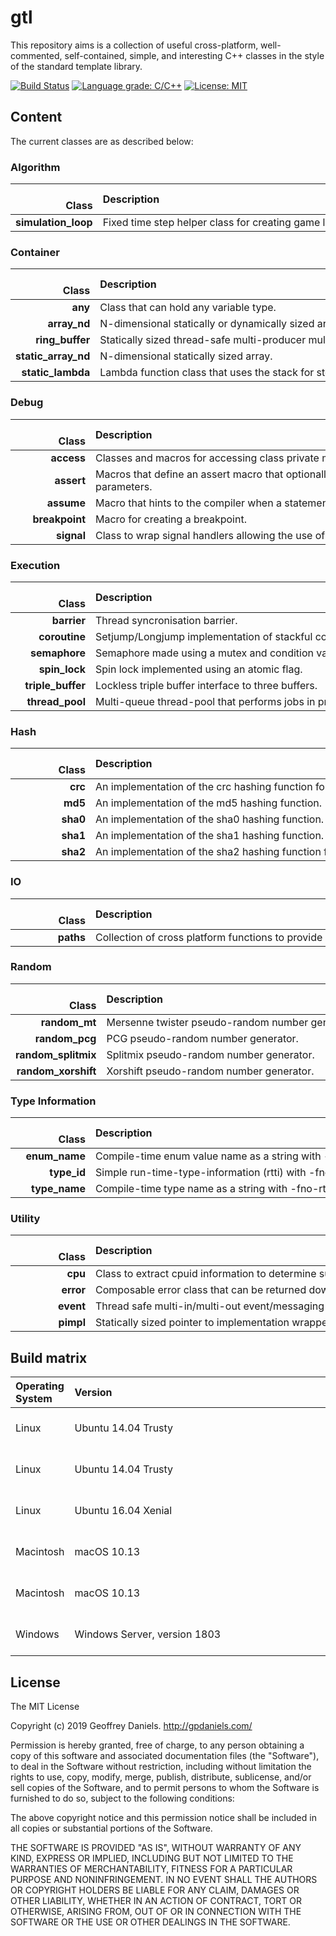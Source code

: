 
# gtl #

This repository aims is a collection of useful cross-platform, well-commented, self-contained, simple, and interesting C++ classes in the style of the standard template library.

[![Build Status](https://travis-ci.org/gpdaniels/gtl.svg?branch=master)](https://travis-ci.org/gpdaniels/gtl) [![Language grade: C/C++](https://img.shields.io/lgtm/grade/cpp/g/gpdaniels/gtl.svg)](https://lgtm.com/projects/g/gpdaniels/gtl/context:cpp) [![License: MIT](https://img.shields.io/badge/License-MIT-brightgreen.svg)](https://opensource.org/licenses/MIT) 

## Content ##

The current classes are as described below:

### Algorithm ###

|               Class | Description                                                                             |
|--------------------:|:----------------------------------------------------------------------------------------|
| **simulation_loop** | Fixed time step helper class for creating game loops.                                   |

### Container ###

|               Class | Description                                                                             |
|--------------------:|:----------------------------------------------------------------------------------------|
|             **any** | Class that can hold any variable type.                                                  |
|        **array_nd** | N-dimensional statically or dynamically sized array.                                    |
|     **ring_buffer** | Statically sized thread-safe multi-producer multi-consumer ring-buffer.                 |
| **static_array_nd** | N-dimensional statically sized array.                                                   |
|   **static_lambda** | Lambda function class that uses the stack for storage.                                  |

### Debug ###

|               Class | Description                                                                             |
|--------------------:|:----------------------------------------------------------------------------------------|
|          **access** | Classes and macros for accessing class private members.                                 |
|          **assert** | Macros that define an assert macro that optionally takes a format string and parameters.|
|          **assume** | Macro that hints to the compiler when a statement should be assumed true.               |
|      **breakpoint** | Macro for creating a breakpoint.                                                        |
|          **signal** | Class to wrap signal handlers allowing the use of lambdas with scope.                   |

### Execution ###

|               Class | Description                                                                             |
|--------------------:|:----------------------------------------------------------------------------------------|
|         **barrier** | Thread syncronisation barrier.                                                          |
|       **coroutine** | Setjump/Longjump implementation of stackful coroutines.                                 |
|       **semaphore** | Semaphore made using a mutex and condition variable.                                    |
|       **spin_lock** | Spin lock implemented using an atomic flag.                                             |
|   **triple_buffer** | Lockless triple buffer interface to three buffers.                                      |
|     **thread_pool** | Multi-queue thread-pool that performs jobs in priority order.                           |

### Hash ###

|               Class | Description                                                                             |
|--------------------:|:----------------------------------------------------------------------------------------|
|             **crc** | An implementation of the crc hashing function for 8, 16, 32, and 64 bits.               |
|             **md5** | An implementation of the md5 hashing function.                                          |
|            **sha0** | An implementation of the sha0 hashing function.                                         |
|            **sha1** | An implementation of the sha1 hashing function.                                         |
|            **sha2** | An implementation of the sha2 hashing function for 224, 256, 384, and 512 bits.         |


### IO ###

|               Class | Description                                                                             |
|--------------------:|:----------------------------------------------------------------------------------------|
|           **paths** | Collection of cross platform functions to provide useful paths.                         |

### Random ###

|               Class | Description                                                                             |
|--------------------:|:----------------------------------------------------------------------------------------|
|       **random_mt** | Mersenne twister pseudo-random number generator.                                        |
|      **random_pcg** | PCG pseudo-random number generator.                                                     |
| **random_splitmix** | Splitmix pseudo-random number generator.                                                |
| **random_xorshift** | Xorshift pseudo-random number generator.                                                |

### Type Information ###

|               Class | Description                                                                             |
|--------------------:|:----------------------------------------------------------------------------------------|
|       **enum_name** | Compile-time enum value name as a string with -fno-rtti.                                |
|         **type_id** | Simple run-time-type-information (rtti) with -fno-rtti.                                 |
|       **type_name** | Compile-time type name as a string with -fno-rtti.                                      |

### Utility ###

|               Class | Description                                                                             |
|--------------------:|:----------------------------------------------------------------------------------------|
|             **cpu** | Class to extract cpuid information to determine supported instructions at runtime.      |
|           **error** | Composable error class that can be returned down a call stack.                          |
|           **event** | Thread safe multi-in/multi-out event/messaging system.                                  |
|           **pimpl** | Statically sized pointer to implementation wrapper.                                     |

## Build matrix ##

| Operating System    | Version                                                           | Compiler   | Status |
|:--------------------|:------------------------------------------------------------------|:-----------|:------:|
| Linux               | Ubuntu 14.04 Trusty                                               | Clang 6.0  | [![Build Status](https://travis-matrix-badges.herokuapp.com/repos/gpdaniels/gtl/branches/master/1)](https://travis-ci.org/gpdaniels/gtl) |
| Linux               | Ubuntu 14.04 Trusty                                               | GCC 7      | [![Build Status](https://travis-matrix-badges.herokuapp.com/repos/gpdaniels/gtl/branches/master/2)](https://travis-ci.org/gpdaniels/gtl) |
| Linux               | Ubuntu 16.04 Xenial                                               | GCC 7      | [![Build Status](https://travis-matrix-badges.herokuapp.com/repos/gpdaniels/gtl/branches/master/3)](https://travis-ci.org/gpdaniels/gtl) |
| Macintosh           | macOS 10.13                                                       | XCode 9.3  | [![Build Status](https://travis-matrix-badges.herokuapp.com/repos/gpdaniels/gtl/branches/master/4)](https://travis-ci.org/gpdaniels/gtl) |
| Macintosh           | macOS 10.13                                                       | XCode 9.4  | [![Build Status](https://travis-matrix-badges.herokuapp.com/repos/gpdaniels/gtl/branches/master/5)](https://travis-ci.org/gpdaniels/gtl) |
| Windows             | Windows Server, version 1803                                      | VS 2017    | [![Build Status](https://travis-matrix-badges.herokuapp.com/repos/gpdaniels/gtl/branches/master/6)](https://travis-ci.org/gpdaniels/gtl) |

## License ##

The MIT License

Copyright (c) 2019 Geoffrey Daniels. http://gpdaniels.com/

Permission is hereby granted, free of charge, to any person obtaining a copy
of this software and associated documentation files (the "Software"), to deal
in the Software without restriction, including without limitation the rights
to use, copy, modify, merge, publish, distribute, sublicense, and/or sell
copies of the Software, and to permit persons to whom the Software is
furnished to do so, subject to the following conditions:

The above copyright notice and this permission notice shall be included in
all copies or substantial portions of the Software.

THE SOFTWARE IS PROVIDED "AS IS", WITHOUT WARRANTY OF ANY KIND, EXPRESS OR
IMPLIED, INCLUDING BUT NOT LIMITED TO THE WARRANTIES OF MERCHANTABILITY,
FITNESS FOR A PARTICULAR PURPOSE AND NONINFRINGEMENT. IN NO EVENT SHALL THE
AUTHORS OR COPYRIGHT HOLDERS BE LIABLE FOR ANY CLAIM, DAMAGES OR OTHER
LIABILITY, WHETHER IN AN ACTION OF CONTRACT, TORT OR OTHERWISE, ARISING FROM,
OUT OF OR IN CONNECTION WITH THE SOFTWARE OR THE USE OR OTHER DEALINGS IN
THE SOFTWARE.
